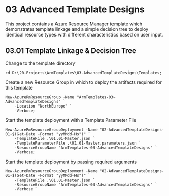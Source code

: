 # 03 Advanced Template Designs
This project contains a Azure Resource Manager template which demonstrates template linkage and a simple decision tree to deploy identical resource types with different characteristics based on user input. 

## 03.01 Template Linkage & Decision Tree
Change to the template directory
```
cd D:\20-Projects\ArmTemplates\03-AdvancedTemplateDesigns\Templates;
```

Create a new Resource Group in which to deploy the artifacts required for this template
```
New-AzureRmResourceGroup -Name "ArmTemplates-03-AdvancedTemplateDesigns" `
    -Location "NorthEurope" `
    -Verbose;
```

Start the template deployment with a Template Parameter File
```
New-AzureRmResourceGroupDeployment -Name "02-AdvancedTemplateDesigns-01-$(Get-Date -Format "yyMMdd-Hs")" `
    -TemplateFile .\01.01-Master.json `
    -TemplateParameterFile .\01.01-Master.parameters.json `
    -ResourceGroupName "ArmTemplates-03-AdvancedTemplateDesigns" `
    -Verbose;
```

Start the template deployment by passing required arguments
```
New-AzureRmResourceGroupDeployment -Name "02-AdvancedTemplateDesigns-01-$(Get-Date -Format "yyMMdd-Hs")" `
    -TemplateFile .\01.01-Master.json `
    -ResourceGroupName "ArmTemplates-03-AdvancedTemplateDesigns" `
    -Verbose `
    
```